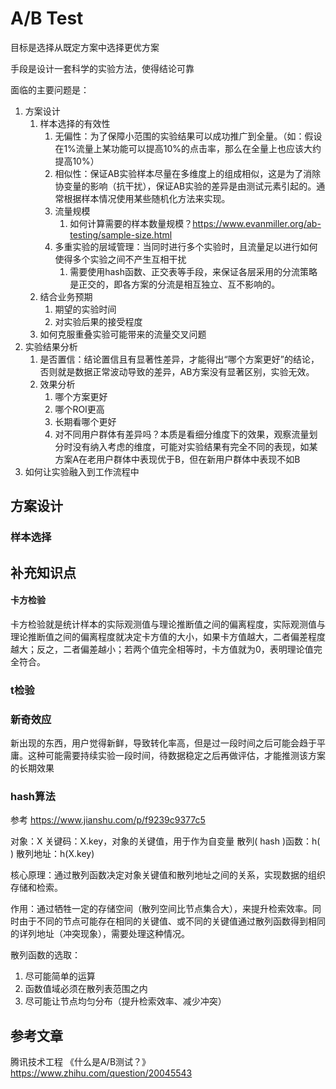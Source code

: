 # A/B Test



目标是选择从既定方案中选择更优方案

手段是设计一套科学的实验方法，使得结论可靠

面临的主要问题是：

1. 方案设计
    1. 样本选择的有效性
        1. 无偏性：为了保障小范围的实验结果可以成功推广到全量。（如：假设在1%流量上某功能可以提高10%的点击率，那么在全量上也应该大约提高10%）
        2. 相似性：保证AB实验样本尽量在多维度上的组成相似，这是为了消除协变量的影响（抗干扰），保证AB实验的差异是由测试元素引起的。通常根据样本情况使用某些随机化方法来实现。
        3. 流量规模
            1. 如何计算需要的样本数量规模？https://www.evanmiller.org/ab-testing/sample-size.html
        4. 多重实验的层域管理：当同时进行多个实验时，且流量足以进行如何使得多个实验之间不产生互相干扰
            1. 需要使用hash函数、正交表等手段，来保证各层采用的分流策略是正交的，即各方案的分流是相互独立、互不影响的。
    2. 结合业务预期
        1. 期望的实验时间
        2. 对实验后果的接受程度
    3. 如何克服重叠实验可能带来的流量交叉问题
2. 实验结果分析
    1. 是否置信：结论置信且有显著性差异，才能得出“哪个方案更好”的结论，否则就是数据正常波动导致的差异，AB方案没有显著区别，实验无效。
    2. 效果分析
        1. 哪个方案更好
        2. 哪个ROI更高
        3. 长期看哪个更好
        4. 对不同用户群体有差异吗？本质是看细分维度下的效果，观察流量划分时没有纳入考虑的维度，可能对实验结果有完全不同的表现，如某方案A在老用户群体中表现优于B，但在新用户群体中表现不如B
3. 如何让实验融入到工作流程中



## 方案设计

### 样本选择









## 补充知识点

#### 卡方检验

卡方检验就是统计样本的实际观测值与理论推断值之间的偏离程度，实际观测值与理论推断值之间的偏离程度就决定卡方值的大小，如果卡方值越大，二者偏差程度越大；反之，二者偏差越小；若两个值完全相等时，卡方值就为0，表明理论值完全符合。

### t检验



### 新奇效应

新出现的东西，用户觉得新鲜，导致转化率高，但是过一段时间之后可能会趋于平庸。这种可能需要持续实验一段时间，待数据稳定之后再做评估，才能推测该方案的长期效果



### hash算法

参考 https://www.jianshu.com/p/f9239c9377c5

对象：X
关键码：X.key，对象的关键值，用于作为自变量
散列( hash )函数：h( )
散列地址：h(X.key)

核心原理：通过散列函数决定对象关键值和散列地址之间的关系，实现数据的组织存储和检索。

作用：通过牺牲一定的存储空间（散列空间比节点集合大），来提升检索效率。同时由于不同的节点可能存在相同的关键值、或不同的关键值通过散列函数得到相同的详列地址（冲突现象），需要处理这种情况。

散列函数的选取：

1. 尽可能简单的运算
2. 函数值域必须在散列表范围之内
3. 尽可能让节点均匀分布（提升检索效率、减少冲突）







## 参考文章

腾讯技术工程 《什么是A/B测试？》https://www.zhihu.com/question/20045543